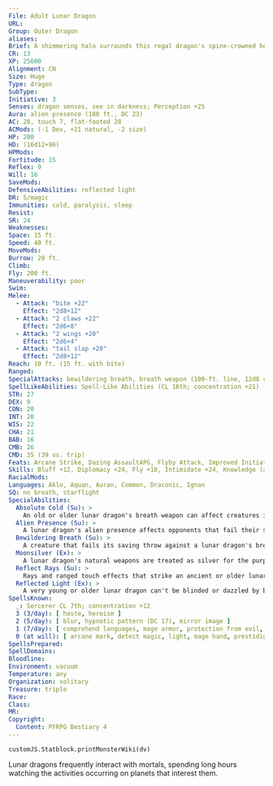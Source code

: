 ```yaml
---
File: Adult Lunar Dragon
URL: 
Group: Outer Dragon
aliases: 
Brief: A shimmering halo surrounds this regal dragon's spine-crowned head, and its vast wings ripple like milky gossamer lit by the moon.
CR: 13
XP: 25600
Alignment: CN
Size: Huge
Type: dragon
SubType: 
Initiative: 3
Senses: dragon senses, see in darkness; Perception +25
Aura: alien presence (180 ft., DC 23)
AC: 28, touch 7, flat-footed 28
ACMods: (-1 Dex, +21 natural, -2 size)
HP: 200
HD: (16d12+96)
HPMods: 
Fortitude: 15
Reflex: 9
Will: 16
SaveMods: 
DefensiveAbilities: reflected light
DR: 5/magic
Immunities: cold, paralysis, sleep
Resist: 
SR: 24
Weaknesses: 
Space: 15 ft.
Speed: 40 ft.
MoveMods: 
Burrow: 20 ft.
Climb: 
Fly: 200 ft.
Maneuverability: poor
Swim: 
Melee: 
  - Attack: "bite +22"
    Effect: "2d8+12"
  - Attack: "2 claws +22"
    Effect: "2d6+8"
  - Attack: "2 wings +20"
    Effect: "2d6+4"
  - Attack: "tail slap +20"
    Effect: "2d8+12"
Reach: 10 ft. (15 ft. with bite)
Ranged: 
SpecialAttacks: bewildering breath, breath weapon (100-ft. line, 12d8 cold, DC 23), crush, moonsilver
SpellLikeAbilities: Spell-Like Abilities (CL 16th; concentration +21)  At Will-dancing lights, life bubbleAPG, moonstruckAPG
STR: 27
DEX: 9
CON: 20
INT: 20
WIS: 22
CHA: 21
BAB: 16
CMB: 26
CMD: 35 (39 vs. trip)
Feats: Arcane Strike, Dazing AssaultAPG, Flyby Attack, Improved Initiative, Multiattack, Power Attack, Toughness, Wingover
Skills: Bluff +12, Diplomacy +24, Fly +10, Intimidate +24, Knowledge (arcana, geography, history, local, nature) +20, Perception +25, Sense Motive +25, Spellcraft +24, Use Magic Device +24
RacialMods: 
Languages: Aklo, Aquan, Auran, Common, Draconic, Ignan
SQ: no breath, starflight
SpecialAbilities:
  Absolute Cold (Su): >
    An old or older lunar dragon's breath weapon can affect creatures immune to cold damage. A creature immune to cold damage still takes half damage from the breath weapon (no damage with a successful saving throw). Resistant creatures' cold resistance is treated as 10 less than normal.
  Alien Presence (Su): >
    A lunar dragon's alien presence affects opponents that fail their saves as touch of idiocy (or as feeblemind for creatures with 4 or fewer Hit Dice) for 5d6 rounds. This is a mind-affecting compulsion effect.
  Bewildering Breath (Su): >
    A creature that fails its saving throw against a lunar dragon's breath weapon emits light (as faerie fire) and is dazzled for 1d4 rounds. If the lunar dragon is adult or older, the creature is also confused for 1d4 rounds.
  Moonsilver (Ex): >
    A lunar dragon's natural weapons are treated as silver for the purpose of overcoming damage reduction.
  Reflect Rays (Su): >
    Rays and ranged touch effects that strike an ancient or older lunar dragon but fail to overcome its spell resistance are reflected back at their source, using the original attack roll to determine whether they hit.
  Reflected Light (Ex): >
    A very young or older lunar dragon can't be blinded or dazzled by bright light or patterns.
SpellsKnown:
  _: Sorcerer CL 7th; concentration +12
  3 (3/day): [ haste, heroism ]
  2 (5/day): [ blur, hypnotic pattern (DC 17), mirror image ]
  1 (7/day): [ comprehend languages, mage armor, protection from evil, shocking grasp, vanishAPG ]
  0 (at will): [ arcane mark, detect magic, light, mage hand, prestidigitation, read magic, resistance ]
SpellsPrepared: 
SpellDomains: 
Bloodline: 
Environment: vacuum
Temperature: any
Organization: solitary
Treasure: triple
Race: 
Class: 
MR: 
Copyright:
  Content: PFRPG Bestiary 4
---
```

```dataviewjs
customJS.Statblock.printMonsterWiki(dv)
```
Lunar dragons frequently interact with mortals, spending long hours watching the activities occurring on planets that interest them.
